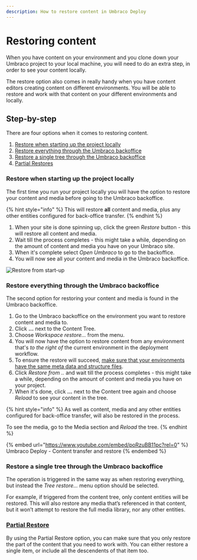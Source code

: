 ```yaml
---
description: How to restore content in Umbraco Deploy
---
```


# Restoring content

When you have content on your environment and you clone down your Umbraco project to your local machine, you will need to do an extra step, in order to see your content locally.

The restore option also comes in really handy when you have content editors creating content on different environments. You will be able to restore and work with that content on your different environments and locally.

## Step-by-step

There are four options when it comes to restoring content.

1. [Restore when starting up the project locally](./#restore-when-starting-up-the-project-locally)
2. [Restore everything through the Umbraco backoffice](./#restore-everything-through-the-umbraco-backoffice)
3. [Restore a single tree through the Umbraco backoffice](./#restore-a-single-tree-through-the-umbraco-backoffice)
4. [Partial Restores](partial-restore.md)

### Restore when starting up the project locally

The first time you run your project locally you will have the option to restore your content and media before going to the Umbraco backoffice.

{% hint style="info" %}
This will restore **all** content and media, plus any other entities configured for back-office transfer.
{% endhint %}

1. When your site is done spinning up, click the green _Restore_ button - this will restore all content and media.
2. Wait till the process completes - this might take a while, depending on the amount of content and media you have on your Umbraco site.
3. When it's complete select _Open Umbraco_ to go to the backoffice.
4. You will now see all your content and media in the Umbraco backoffice.

![Restore from start-up](../../../umbraco-cloud/deployment/restoring-content/images/Normal-Restore.gif)

### Restore everything through the Umbraco backoffice

The second option for restoring your content and media is found in the Umbraco backoffice.

1. Go to the Umbraco backoffice on the environment you want to restore content and media to.
2. Click **...** next to the Content Tree.
3. Choose _Workspace restore..._ from the menu.
4. You will now have the option to restore content from any environment that's _to the right of_ the current environment in the deployment workflow.
5. To ensure the restore will succeed, [make sure that your environments have the same meta data and structure files](../deploying-changes.md).
6. Click _Restore from .._ and wait till the process completes - this might take a while, depending on the amount of content and media you have on your project.
7. When it's done, click **...** next to the Content tree again and choose _Reload_ to see your content in the tree.

{% hint style="info" %}
As well as content, media and any other entities configured for back-office transfer, will also be restored in the process.

To see the media, go to the Media section and _Reload_ the tree.
{% endhint %}

{% embed url="https://www.youtube.com/embed/poRzuBB11pc?rel=0" %}
Umbraco Deploy - Content transfer and restore
{% endembed %}

### Restore a single tree through the Umbraco backoffice

The operation is triggered in the same way as when restoring everything, but instead the _Tree restore..._ menu option should be selected.

For example, if triggered from the content tree, only content entities will be restored. This will also restore any media that’s referenced in that content, but it won’t attempt to restore the full media library, nor any other entities.

### [Partial Restore](partial-restore.md)

By using the Partial Restore option, you can make sure that you only restore the part of the content that you need to work with. You can either restore a single item, or include all the descendents of that item too.
